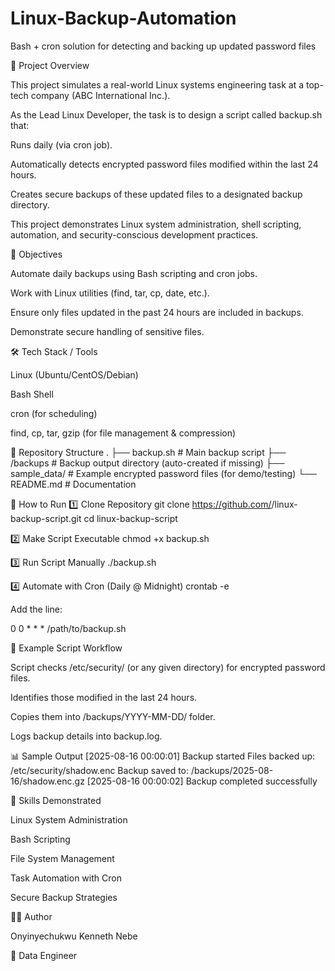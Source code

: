 # Linux-Backup-Automation
Bash + cron solution for detecting and backing up updated password files

🔎 Project Overview

This project simulates a real-world Linux systems engineering task at a top-tech company (ABC International Inc.).

As the Lead Linux Developer, the task is to design a script called backup.sh that:

Runs daily (via cron job).

Automatically detects encrypted password files modified within the last 24 hours.

Creates secure backups of these updated files to a designated backup directory.

This project demonstrates Linux system administration, shell scripting, automation, and security-conscious development practices.

🎯 Objectives

Automate daily backups using Bash scripting and cron jobs.

Work with Linux utilities (find, tar, cp, date, etc.).

Ensure only files updated in the past 24 hours are included in backups.

Demonstrate secure handling of sensitive files.

🛠️ Tech Stack / Tools

Linux (Ubuntu/CentOS/Debian)

Bash Shell

cron (for scheduling)

find, cp, tar, gzip (for file management & compression)

📂 Repository Structure
.
├── backup.sh          # Main backup script
├── /backups           # Backup output directory (auto-created if missing)
├── sample_data/       # Example encrypted password files (for demo/testing)
└── README.md          # Documentation

🚀 How to Run
1️⃣ Clone Repository
git clone https://github.com/<your-username>/linux-backup-script.git
cd linux-backup-script

2️⃣ Make Script Executable
chmod +x backup.sh

3️⃣ Run Script Manually
./backup.sh

4️⃣ Automate with Cron (Daily @ Midnight)
crontab -e


Add the line:

0 0 * * * /path/to/backup.sh

📝 Example Script Workflow

Script checks /etc/security/ (or any given directory) for encrypted password files.

Identifies those modified in the last 24 hours.

Copies them into /backups/YYYY-MM-DD/ folder.

Logs backup details into backup.log.

📊 Sample Output
[2025-08-16 00:00:01] Backup started
Files backed up: /etc/security/shadow.enc
Backup saved to: /backups/2025-08-16/shadow.enc.gz
[2025-08-16 00:00:02] Backup completed successfully

🔑 Skills Demonstrated

Linux System Administration

Bash Scripting

File System Management

Task Automation with Cron

Secure Backup Strategies

🧑‍💻 Author

Onyinyechukwu Kenneth Nebe

💼 Data Engineer
